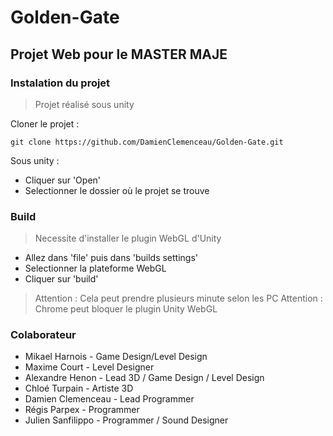 # Golden-Gate
## Projet Web pour le MASTER MAJE

### Instalation du projet

> Projet réalisé sous unity

Cloner le projet :

```
git clone https://github.com/DamienClemenceau/Golden-Gate.git
```

Sous unity : 

- Cliquer sur 'Open'
- Selectionner le dossier où le projet se trouve

### Build

 > Necessite d'installer le plugin WebGL d'Unity
 
 - Allez dans 'file' puis dans 'builds settings'
 - Selectionner la plateforme WebGL
 - Cliquer sur 'build'
 
 > Attention : Cela peut prendre plusieurs minute selon les PC
 > Attention : Chrome peut bloquer le plugin Unity WebGL 
 
 ### Colaborateur
 
 - Mikael Harnois - Game Design/Level Design
 - Maxime Court - Level Designer
 - Alexandre Henon - Lead 3D / Game Design / Level Design
 - Chloé Turpain - Artiste 3D
 - Damien Clemenceau - Lead Programmer
 - Régis Parpex - Programmer
 - Julien Sanfilippo - Programmer / Sound Designer
